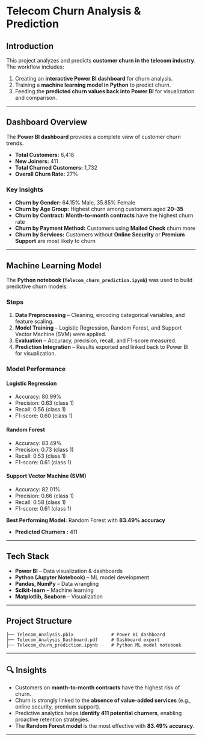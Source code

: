 #  Telecom Churn Analysis & Prediction

##  Introduction
This project analyzes and predicts **customer churn in the telecom industry**.  
The workflow includes:  
1. Creating an **interactive Power BI dashboard** for churn analysis.  
2. Training a **machine learning model in Python** to predict churn.  
3. Feeding the **predicted churn values back into Power BI** for visualization and comparison.  

---

##  Dashboard Overview
The **Power BI dashboard** provides a complete view of customer churn trends.

- **Total Customers:** 6,418  
- **New Joiners:** 411  
- **Total Churned Customers:** 1,732  
- **Overall Churn Rate:** 27%  

### Key Insights
- **Churn by Gender:** 64.15% Male, 35.85% Female  
- **Churn by Age Group:** Highest churn among customers aged **20–35**  
- **Churn by Contract:** **Month-to-month contracts** have the highest churn rate  
- **Churn by Payment Method:** Customers using **Mailed Check** churn more  
- **Churn by Services:** Customers without **Online Security** or **Premium Support** are most likely to churn  
 

---

##  Machine Learning Model
The **Python notebook (`Telecom_churn_prediction.ipynb`)** was used to build predictive churn models.

### Steps
1. **Data Preprocessing** – Cleaning, encoding categorical variables, and feature scaling.  
2. **Model Training** – Logistic Regression, Random Forest, and Support Vector Machine (SVM) were applied.  
3. **Evaluation** – Accuracy, precision, recall, and F1-score measured.  
4. **Prediction Integration** – Results exported and linked back to Power BI for visualization.  

### Model Performance

#### Logistic Regression
- Accuracy: 80.99%  
- Precision: 0.63 (class 1)  
- Recall: 0.56 (class 1)  
- F1-score: 0.60 (class 1)  

#### Random Forest
- Accuracy: 83.49%  
- Precision: 0.73 (class 1)  
- Recall: 0.53 (class 1)  
- F1-score: 0.61 (class 1)  

#### Support Vector Machine (SVM)
- Accuracy: 82.01%  
- Precision: 0.66 (class 1)  
- Recall: 0.58 (class 1)  
- F1-score: 0.61 (class 1)  

**Best Performing Model:** Random Forest with **83.49% accuracy**  

- **Predicted Churners :** 411  

---

##  Tech Stack
- **Power BI** – Data visualization & dashboards  
- **Python (Jupyter Notebook)** – ML model development  
- **Pandas, NumPy** – Data wrangling  
- **Scikit-learn** – Machine learning  
- **Matplotlib, Seaborn** – Visualization  

---


##  Project Structure
```
├── Telecom_Analysis.pbix              # Power BI dashboard
├── Telecom_Analysis_Dashboard.pdf     # Dashboard export
├── Telecom_churn_prediction.ipynb     # Python ML model notebook
```

---

## 🔍 Insights
- Customers on **month-to-month contracts** have the highest risk of churn.  
- Churn is strongly linked to the **absence of value-added services** (e.g., online security, premium support).  
- Predictive analytics helps **identify 411 potential churners**, enabling proactive retention strategies.  
- The **Random Forest model** is the most effective with **83.49% accuracy**.  

---

